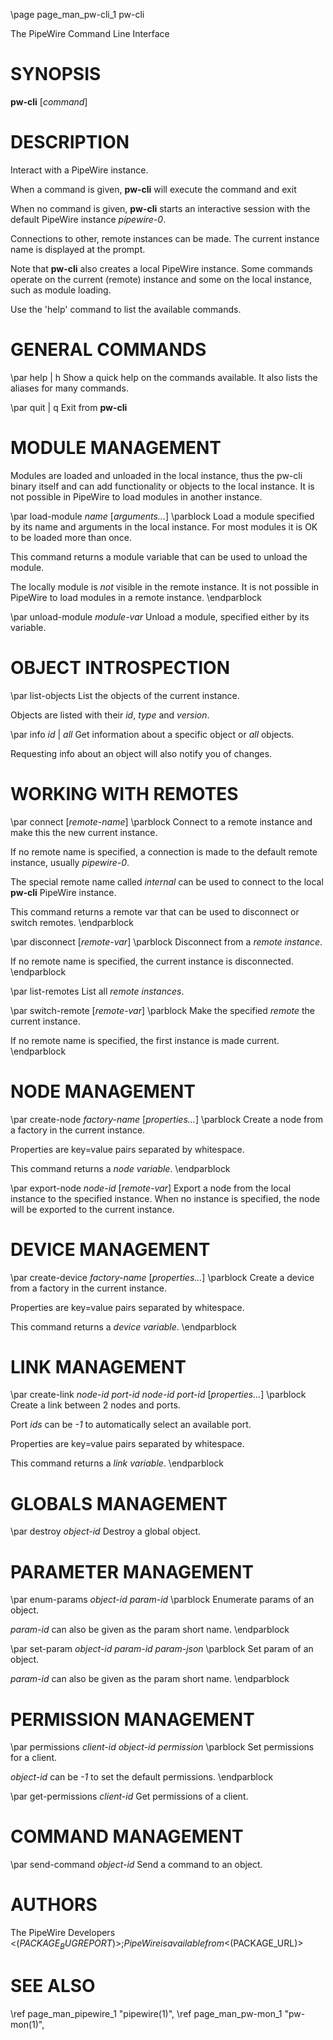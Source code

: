 \page page_man_pw-cli_1 pw-cli

The PipeWire Command Line Interface

# SYNOPSIS

**pw-cli** \[*command*\]

# DESCRIPTION

Interact with a PipeWire instance.

When a command is given, **pw-cli** will execute the command and exit

When no command is given, **pw-cli** starts an interactive session with
the default PipeWire instance *pipewire-0*.

Connections to other, remote instances can be made. The current instance
name is displayed at the prompt.

Note that **pw-cli** also creates a local PipeWire instance. Some
commands operate on the current (remote) instance and some on the local
instance, such as module loading.

Use the 'help' command to list the available commands.

# GENERAL COMMANDS

\par help | h
Show a quick help on the commands available. It also lists the aliases
for many commands.

\par quit | q
Exit from **pw-cli**

# MODULE MANAGEMENT

Modules are loaded and unloaded in the local instance, thus the pw-cli
binary itself and can add functionality or objects to the local
instance. It is not possible in PipeWire to load modules in another
instance.

\par load-module *name* \[*arguments...*\]
\parblock
Load a module specified by its name and arguments in the local instance.
For most modules it is OK to be loaded more than once.

This command returns a module variable that can be used to unload the
module.

The locally module is *not* visible in the remote instance. It is not
possible in PipeWire to load modules in a remote instance.
\endparblock

\par unload-module *module-var*
Unload a module, specified either by its variable.

# OBJECT INTROSPECTION

\par list-objects
List the objects of the current instance.

Objects are listed with their *id*, *type* and *version*.

\par info *id* | *all*
Get information about a specific object or *all* objects.

Requesting info about an object will also notify you of changes.

# WORKING WITH REMOTES

\par connect \[*remote-name*\]
\parblock
Connect to a remote instance and make this the new current instance.

If no remote name is specified, a connection is made to the default
remote instance, usually *pipewire-0*.

The special remote name called *internal* can be used to connect to the
local **pw-cli** PipeWire instance.

This command returns a remote var that can be used to disconnect or
switch remotes.
\endparblock

\par disconnect \[*remote-var*\]
\parblock
Disconnect from a *remote instance*.

If no remote name is specified, the current instance is disconnected.
\endparblock

\par list-remotes
List all *remote instances*.

\par switch-remote \[*remote-var*\]
\parblock
Make the specified *remote* the current instance.

If no remote name is specified, the first instance is made current.
\endparblock

# NODE MANAGEMENT

\par create-node *factory-name* \[*properties...*\]
\parblock
Create a node from a factory in the current instance.

Properties are key=value pairs separated by whitespace.

This command returns a *node variable*.
\endparblock

\par export-node *node-id* \[*remote-var*\]
Export a node from the local instance to the specified instance. When no
instance is specified, the node will be exported to the current
instance.

# DEVICE MANAGEMENT

\par create-device *factory-name* \[*properties...*\]
\parblock
Create a device from a factory in the current instance.

Properties are key=value pairs separated by whitespace.

This command returns a *device variable*.
\endparblock

# LINK MANAGEMENT

\par create-link *node-id* *port-id* *node-id* *port-id* \[*properties...*\]
\parblock
Create a link between 2 nodes and ports.

Port *ids* can be *-1* to automatically select an available port.

Properties are key=value pairs separated by whitespace.

This command returns a *link variable*.
\endparblock

# GLOBALS MANAGEMENT

\par destroy *object-id*
Destroy a global object.

# PARAMETER MANAGEMENT

\par enum-params *object-id* *param-id*
\parblock
Enumerate params of an object.

*param-id* can also be given as the param short name.
\endparblock

\par set-param *object-id* *param-id* *param-json*
\parblock
Set param of an object.

*param-id* can also be given as the param short name.
\endparblock

# PERMISSION MANAGEMENT

\par permissions *client-id* *object-id* *permission*
\parblock
Set permissions for a client.

*object-id* can be *-1* to set the default permissions.
\endparblock

\par get-permissions *client-id*
Get permissions of a client.

# COMMAND MANAGEMENT

\par send-command *object-id*
Send a command to an object.

# AUTHORS

The PipeWire Developers <$(PACKAGE_BUGREPORT)>;
PipeWire is available from <$(PACKAGE_URL)>

# SEE ALSO

\ref page_man_pipewire_1 "pipewire(1)",
\ref page_man_pw-mon_1 "pw-mon(1)",
